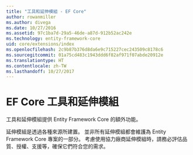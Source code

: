 ```yaml
---
title: "工具和延伸模組 - EF Core"
author: rowanmiller
ms.author: divega
ms.date: 10/27/2016
ms.assetid: 97c1ba7d-29a5-46de-a87d-912b52ac242e
ms.technology: entity-framework-core
uid: core/extensions/index
ms.openlocfilehash: 2c9b87b376d8da6e9c715227cec243509c8178c6
ms.sourcegitcommit: 01a75cd483c1943ddd6f82af971f07abde20912e
ms.translationtype: HT
ms.contentlocale: zh-TW
ms.lasthandoff: 10/27/2017
---
```

# <a name="ef-core-tools--extensions"></a>EF Core 工具和延伸模組

工具和延伸模組提供 Entity Framework Core 的額外功能。

延伸模組是透過各種來源所建置。 並非所有延伸模組都會維護為 Entity Framework Core 專案的一部分。 考慮使用協力廠商延伸模組時，請務必評估品質、授權、支援等，確保它們符合您的需求。
